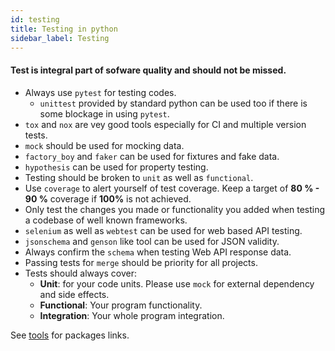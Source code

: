 ```yaml
---
id: testing
title: Testing in python
sidebar_label: Testing
---
```


#### Test is integral part of sofware quality and should not be missed.



* Always use `pytest` for testing codes.
    + `unittest` provided by standard python can be used too if there is some blockage in using `pytest`.
* `tox` and `nox` are vey good tools especially for CI and multiple version tests.
* `mock` should be used for mocking data.
* `factory_boy` and `faker` can be used for fixtures and fake data.
* `hypothesis` can be used for property testing.
* Testing should be broken to `unit` as well as `functional`.
* Use `coverage` to alert yourself of test coverage. Keep a target of **80 % - 90 %** coverage if **100%** is not achieved.  
* Only test the changes you made or functionality you added when testing a codebase of well known frameworks.
* `selenium` as well as `webtest` can be used for web based API testing.
* `jsonschema` and `genson` like tool can be used for JSON validity.
* Always confirm the `schema` when testing Web API response data.
* Passing tests for `merge` should be priority for all projects.
* Tests should always cover:
    + **Unit**: for your code units. Please use `mock` for external dependency and side effects.
    + **Functional**: Your program functionality.
    + **Integration**: Your whole program integration.

See [tools](tools.md) for packages links.